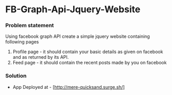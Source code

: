 # FB-Graph-Api-Jquery-Website

### Problem statement  
Using ​facebook graph API​ create a simple jquery website containing following pages 
1. Profile page - it should contain your basic details as given on facebook and as returned by its API.
2. Feed page - it should contain the recent posts made by you on facebook 

### Solution
- App Deployed at - [http://mere-quicksand.surge.sh/]
